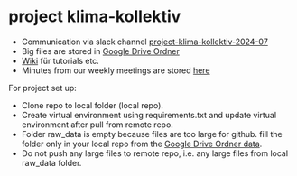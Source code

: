 # project klima-kollektiv

* Communication via slack channel [project-klima-kollektiv-2024-07](https://correlaid.slack.com/archives/C07DAG9RR52)
* Big files are stored in [Google Drive Ordner](https://drive.google.com/drive/u/0/folders/1GW-cFpNl4-H6kCT7CsSK6VPhYxSsGWI1)
* [Wiki](https://github.com/CorrelAid/klima-kollektiv/wiki) für tutorials etc.
* Minutes from our weekly meetings are stored [here]()


For project set up:
* Clone repo to local folder (local repo).
* Create virtual environment using requirements.txt and update virtual environment after pull from remote repo.
* Folder raw_data is empty because files are too large for github. fill the folder only in your local repo from the [Google Drive Ordner data](https://drive.google.com/drive/folders/1IkIbwRA1dFFJGyGPFCmTpKO5LOPnoxR). 
* Do not push any large files to remote repo, i.e. any large files from local raw_data folder.
  
